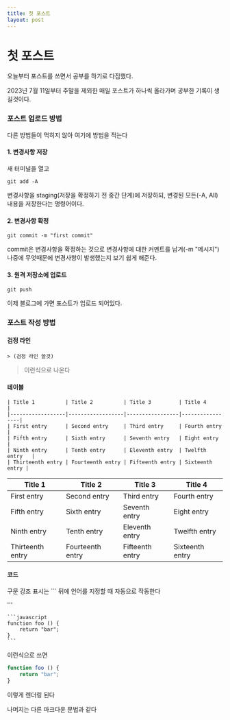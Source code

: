 ```yaml
---
title: 첫 포스트
layout: post
---
```


# 첫 포스트

오늘부터 포스트를 쓰면서 공부를 하기로 다짐했다.

2023년 7월 11일부터 주말을 제외한 매일 포스트가 하나씩 올라가며 공부한 기록이 생길것이다.




### 포스트 업로드 방법

다른 방법들이 먹히지 않아 여기에 방법을 적는다

#### 1. 변경사항 저장
새 터미널을 열고
```
git add -A
```
변경사항을 staging(저장을 확정하기 전 중간 단계)에 저장하되, 변경된 모든(-A, All) 내용을 저장한다는 명령어이다.

#### 2. 변경사항 확정
```
git commit -m "first commit"
```
commit은 변경사항을 확정하는 것으로 변경사항에 대한 커멘트를 남겨(-m "메시지") 나중에 무엇때문에 변경사항이 발생했는지 보기 쉽게 해준다.

#### 3. 원격 저장소에 업로드
```
git push
```
이제 블로그에 가면 포스트가 업로드 되어있다.

### 포스트 작성 방법

#### 검정 라인
```
> (검정 라인 쓸것)
```
> 이런식으로 나온다

#### 테이블
```
| Title 1          | Title 2          | Title 3         | Title 4         |
|------------------|------------------|-----------------|-----------------|
| First entry      | Second entry     | Third entry     | Fourth entry    |
| Fifth entry      | Sixth entry      | Seventh entry   | Eight entry     |
| Ninth entry      | Tenth entry      | Eleventh entry  | Twelfth entry   |
| Thirteenth entry | Fourteenth entry | Fifteenth entry | Sixteenth entry |
```
| Title 1          | Title 2          | Title 3         | Title 4         |
|------------------|------------------|-----------------|-----------------|
| First entry      | Second entry     | Third entry     | Fourth entry    |
| Fifth entry      | Sixth entry      | Seventh entry   | Eight entry     |
| Ninth entry      | Tenth entry      | Eleventh entry  | Twelfth entry   |
| Thirteenth entry | Fourteenth entry | Fifteenth entry | Sixteenth entry |


#### 코드
구문 강조 표시는 ``` 뒤에 언어를 지정할 때 자동으로 작동한다

'''
````
```javascript
function foo () {
    return "bar";
}
```
````
이런식으로 쓰면
```javascript
function foo () {
    return "bar";
}
```
이렇게 렌더링 된다

나머지는 다른 마크다운 문법과 같다